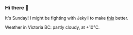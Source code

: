 ### Hi there :wave:

It's Sunday! I might be fighting with Jekyll to make [this](https://swissclubtoronto.ca) better.

Weather in Victoria BC: partly cloudy, at +10°C.
